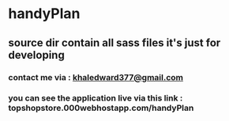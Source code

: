 # handyPlan
## source dir contain all sass files it's just for developing
### contact me via : khaledward377@gmail.com

### you can see the application live via this link : topshopstore.000webhostapp.com/handyPlan
